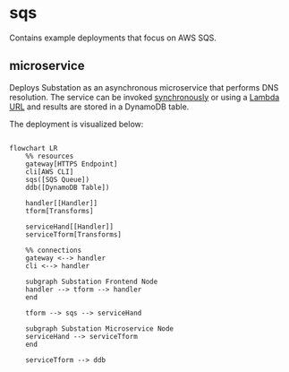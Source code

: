# sqs

Contains example deployments that focus on AWS SQS.

## microservice

Deploys Substation as an asynchronous microservice that performs DNS resolution. The service can be invoked [synchronously](https://docs.aws.amazon.com/lambda/latest/dg/invocation-sync.html) or using a [Lambda URL](https://docs.aws.amazon.com/lambda/latest/dg/lambda-urls.html) and results are stored in a DynamoDB table.

The deployment is visualized below:
```mermaid

flowchart LR
    %% resources
    gateway[HTTPS Endpoint]
    cli[AWS CLI]
    sqs([SQS Queue])
    ddb([DynamoDB Table])

    handler[[Handler]]
    tform[Transforms]

    serviceHand[[Handler]]
    serviceTform[Transforms]

    %% connections
    gateway <--> handler
    cli <--> handler

    subgraph Substation Frontend Node
    handler --> tform --> handler
    end

    tform --> sqs --> serviceHand

    subgraph Substation Microservice Node
    serviceHand --> serviceTform
    end

    serviceTform --> ddb
```
